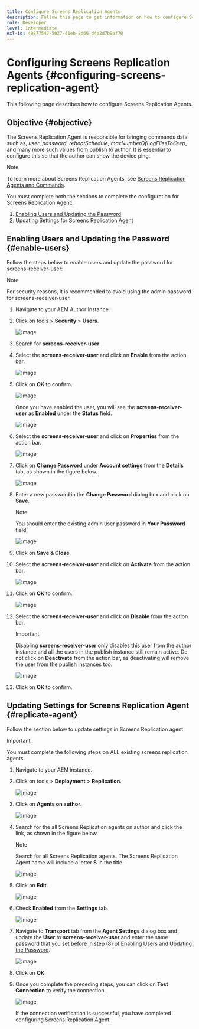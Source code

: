 ```yaml
---
title: Configure Screens Replication Agents
description: Follow this page to get information on how to configure Screens Replication Agents.
role: Developer
level: Intermediate
exl-id: 40877547-5027-41eb-8d66-d4a2d7b9af70
---
```

# Configuring Screens Replication Agents {#configuring-screens-replication-agent}

This following page describes how to configure Screens Replication Agents.

## Objective {#objective}

The Screens Replication Agent is responsible for bringing commands data such as, *user*, *password*, *rebootSchedule*, *maxNumberOfLogFilesToKeep*, and many more such values from publish to author. It is essential to configure this so that the author can show the device ping.

>[!NOTE]
>To learn more about Screens Replication Agents, see [Screens Replication Agents and Commands](https://experienceleague.adobe.com/docs/experience-manager-screens/user-guide/administering/author-publish/author-publish-architecture-overview.html?lang=en#screens-replication-agents-and-commands).

You must complete both the sections to complete the configuration for Screens Replication Agent:

1. [Enabling Users and Updating the Password](#enable-users)
1. [Updating Settings for Screens Replication Agent](#replicate-agent)

## Enabling Users and Updating the Password {#enable-users}

Follow the steps below to enable users and update the password for screens-receiver-user:

>[!NOTE]
>For security reasons, it is recommended to avoid using the admin password for screens-receiver-user.

1. Navigate  to your AEM Author instance.

1. Click on tools > **Security** > **Users**.

   ![image](/help/user-guide/assets/screens-replication/screens-replication1.png)

1. Search for **screens-receiver-user**.

1. Select the **screens-receiver-user** and click on **Enable** from the action bar.

   ![image](/help/user-guide/assets/screens-replication/screens-replication2.png)

1. Click on **OK** to confirm.

   ![image](/help/user-guide/assets/screens-replication/screens-replication3.png)

   Once you have enabled the user, you will see the **screens-receiver-user** as **Enabled** under the **Status** field.

   ![image](/help/user-guide/assets/screens-replication/screens-replication4.png)

1. Select the **screens-receiver-user** and click on **Properties** from the action bar.

   ![image](/help/user-guide/assets/screens-replication/screens-replication5.png)

1. Click on **Change Password** under **Account settings** from the **Details** tab, as shown in the figure below.

   ![image](/help/user-guide/assets/screens-replication/screens-replication6.png)

1. Enter a new password in the **Change Password** dialog box and click on **Save**.

   >[!NOTE]
   >You should enter the existing admin user password in **Your Password** field.

   ![image](/help/user-guide/assets/screens-replication/screens-replication7.png)

1. Click on **Save & Close**.

1. Select the **screens-receiver-user** and click on **Activate** from the action bar.

   ![image](/help/user-guide/assets/screens-replication/screens-replication8.png)

1. Click on **OK** to confirm.

   ![image](/help/user-guide/assets/screens-replication/screens-replication9.png)

1. Select the **screens-receiver-user** and click on **Disable** from the action bar.

   >[!IMPORTANT]
   > Disabling **screens-receiver-user** only disables this user from the author instance and all the users in the publish instance still remain active. Do not click on **Deactivate** from the action bar, as deactivating will remove the user from the publish instances too.

   ![image](/help/user-guide/assets/screens-replication/screens-replication10.png)

1. Click on **OK** to confirm.

## Updating Settings for Screens Replication Agent {#replicate-agent}

Follow the section below to update settings in Screens Replication agent:

>[!IMPORTANT]
>You must complete the following steps on ALL existing screens replication agents.

1. Navigate to your AEM instance.

1. Click on tools > **Deployment** > **Replication**.

   ![image](/help/user-guide/assets/screens-replication/screens-replication1a.png)

1. Click on **Agents on author**.

   ![image](/help/user-guide/assets/screens-replication/screens-replication1b.png)

1. Search for the all Screens Replication agents on author and click the link, as shown in the figure below.

   >[!NOTE]
   >Search for all Screens Replication agents. The Screens Replication Agent name will include a letter **S** in the title.

   ![image](/help/user-guide/assets/screens-replication/screens-replication1c.png)

1. Click on **Edit**.

   ![image](/help/user-guide/assets/screens-replication/screens-replication1d.png)

1. Check **Enabled** from the **Settings** tab.

   ![image](/help/user-guide/assets/screens-replication/screens-replication1e.png)

1. Navigate to **Transport** tab from the **Agent Settings** dialog box and update the **User** to **screens-receiver-user** and enter the same password that you set before in step (8) of [Enabling Users and Updating the Password](#enable-users).

   ![image](/help/user-guide/assets/screens-replication/screens-replication1-f.png)

1. Click on **OK**.

1. Once you complete the preceding steps, you can click on **Test Connection** to verify the connection.

   ![image](/help/user-guide/assets/screens-replication/screens-replication1g.png)

   If the connection verification is successful, you have completed configuring Screens Replication Agent.
